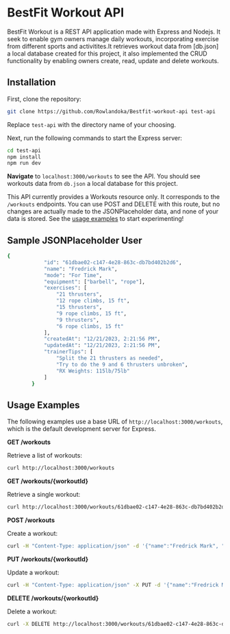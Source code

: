 # BestFit Workout API

BestFit Workout is a REST API application made with Express and Nodejs. It seek to enable gym owners manage daily workouts, incorporating exercise from different sports and activitites.It retrieves workout data from [db.json] a local database created for this project, it also implemented the CRUD functionality by enabling owners create, read, update and delete workouts.

## Installation

First, clone the repository:

```sh
git clone https://github.com/Rowlandoka/Bestfit-workout-api test-api

```

Replace `test-api` with the directory name of your choosing.

Next, run the following commands to start the Express server:

```sh
cd test-api
npm install
npm run dev

```

**Navigate** to `localhost:3000/workouts` to see the API. You should see workouts data from `db.json` a local database for this project.

This API currently provides a Workouts resource only. It corresponds to the `/workouts` endpoints. You can use POST and DELETE with this route, but no changes are actually made to the JSONPlaceholder data, and none of your data is stored. See the [usage examples](#usage-examples) to start experimenting!

## Sample JSONPlaceholder User

```sh
{
			"id": "61dbae02-c147-4e28-863c-db7bd402b2d6",
			"name": "Fredrick Mark",
			"mode": "For Time",
			"equipment": ["barbell", "rope"],
			"exercises": [
				"21 thrusters",
				"12 rope climbs, 15 ft",
				"15 thrusters",
				"9 rope climbs, 15 ft",
				"9 thrusters",
				"6 rope climbs, 15 ft"
			],
			"createdAt": "12/21/2023, 2:21:56 PM",
			"updatedAt": "12/21/2023, 2:21:56 PM",
			"trainerTips": [
				"Split the 21 thrusters as needed",
				"Try to do the 9 and 6 thrusters unbroken",
				"RX Weights: 115lb/75lb"
			]
		}
```

## Usage Examples

The following examples use a base URL of `http://localhost:3000/workouts`, which is the default development server for Express.

**GET /workouts**

Retrieve a list of workouts:

```sh
curl http://localhost:3000/workouts
```

**GET /workouts/{workoutId}**

Retrieve a single workout:

```sh
curl http://localhost:3000/workouts/61dbae02-c147-4e28-863c-db7bd402b2d6
```

**POST /workouts**

Create a workout:

```sh
curl -H "Content-Type: application/json" -d '{"name":"Fredrick Mark", "mode": "For Time"}' http://localhost:3000/workouts
```

**PUT /workouts/{workoutId}**

Update a workout:

```sh
curl -H "Content-Type: application/json" -X PUT -d '{"name":"Fredrick Mark", "mode": "For Time"}' http://localhost:3000/workouts/61dbae02-c147-4e28-863c-db7bd402b2d6
```

**DELETE /workouts/{workoutId}**

Delete a workout:

```sh
curl -X DELETE http://localhost:3000/workouts/61dbae02-c147-4e28-863c-db7bd402b2d6
```
